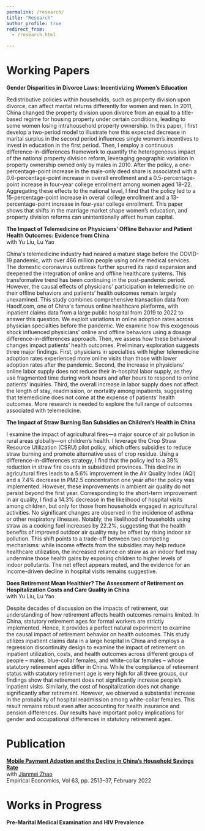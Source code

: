 ```yaml
---
permalink: /research/
title: "Research"
author_profile: true
redirect_from: 
  - /research.html

---
```


# Working Papers

**Gender Disparities in Divorce Laws: Incentivizing Women’s Education**

Redistributive policies within households, such as property division upon divorce, can affect marital returns differently for women and men. In 2011, China changed the property division upon divorce from an equal to a title-based regime for housing property under certain conditions, leading to some women losing intrahousehold property ownership. In this paper, I first develop a two-period model to illustrate how this expected decrease in marital surplus in the second period influences single women’s incentives to invest in education in the first period. Then, I employ a continuous difference-in-differences framework to quantify the heterogeneous impact of the national property division reform, leveraging geographic variation in property ownership owned only by males in 2010. After the policy, a one-percentage-point increase in the male-only deed share is associated with a 0.6-percentage-point increase in overall enrollment and a 0.5-percentage-point increase in four-year college enrollment among women aged 18–22. Aggregating these effects to the national level, I find that the policy led to a 15-percentage-point increase in overall college enrollment and a 13-percentage-point increase in four-year college enrollment. This paper shows that shifts in the marriage market shape women’s education, and property division reforms can unintentionally affect human capital.

**The Impact of Telemedicine on Physicians’ Offline Behavior and Patient Health Outcomes: Evidence from China**  
with Yu Liu, Lu Yao

China's telemedicine industry had neared a mature stage before the COVID-19 pandemic, with over 466 million people using online medical services. The domestic coronavirus outbreak further spurred its rapid expansion and deepened the integration of online and offline healthcare systems. This transformative trend has been continuing in the post-pandemic period. However, the causal effects of physicians' participation in telemedicine on their offline behaviors and patients’ health outcomes remain largely unexamined. This study combines comprehensive transaction data from Haodf.com, one of China's famous online healthcare platforms, with inpatient claims data from a large public hospital from 2019 to 2022 to answer this question. We exploit variations in online adoption rates across physician specialties before the pandemic. We examine how this exogenous shock influenced physicians' online and offline behaviors using a dosage difference-in-differences approach. Then, we assess how these behavioral changes impact patients’ health outcomes. Preliminary exploration suggests three major findings. First, physicians in specialties with higher telemedicine adoption rates experienced more online visits than those with lower adoption rates after the pandemic. Second, the increase in physicians’ online labor supply does not reduce their in-hospital labor supply, as they use fragmented time during work hours and after hours to respond to online patients’ inquiries. Third, the overall increase in labor supply does not affect the length of stay, readmission, or mortality among inpatients, suggesting that telemedicine does not come at the expense of patients’ health outcomes. More research is needed to explore the full range of outcomes associated with telemedicine.

**The Impact of Straw Burning Ban Subsidies on Children’s Health in China**

I examine the impact of agricultural fires—a major source of air pollution in rural areas globally—on children’s health. I leverage the Crop Straw Resource Utilization (CSRU) pilot policy, which offers subsidies to reduce straw burning and promote alternative uses of crop residue. Using a difference-in-differences strategy, I find that the policy led to a 39% reduction in straw fire counts in subsidized provinces. This decline in agricultural fires leads to a 5.6% improvement in the Air Quality Index (AQI) and a 7.4% decrease in PM2.5 concentration one year after the policy was implemented. However, these improvements in ambient air quality do not persist beyond the first year. Corresponding to the short-term improvement in air quality, I find a 14.3% decrease in the likelihood of hospital visits among children, but only for those from households engaged in agricultural activities. No significant changes are observed in the incidence of asthma or other respiratory illnesses. Notably, the likelihood of households using straw as a cooking fuel increases by 22.2%, suggesting that the health benefits of improved outdoor air quality may be offset by rising indoor air pollution. This shift points to a trade-off between two competing mechanisms: while income effects from the subsidies may help reduce healthcare utilization, the increased reliance on straw as an indoor fuel may undermine those health gains by exposing children to higher levels of indoor pollutants. The net effect appears muted, and the evidence for an income-driven decline in hospital visits remains suggestive.

**Does Retirement Mean Healthier? The Assessment of Retirement on Hospitalization Costs and Care Quality in China**  
with Yu Liu, Lu Yao

Despite decades of discussion on the impacts of retirement, our understanding of how retirement affects health outcomes remains limited. In China, statutory retirement ages for formal workers are strictly implemented. Hence, it provides a perfect natural experiment to examine the causal impact of retirement behavior on health outcomes. This study utilizes inpatient claims data in a large hospital in China and employs a regression discontinuity design to examine the impact of retirement on inpatient utilization, costs, and health outcomes across different groups of people – males, blue-collar females, and white-collar females – whose statutory retirement ages differ in China. While the compliance of retirement status with statutory retirement age is very high for all three groups, our findings show that retirement does not significantly increase people’s inpatient visits. Similarly, the cost of hospitalization does not change significantly after retirement. However, we observed a substantial increase in the probability of hospital readmission among white-collar females. This result remains robust even after accounting for health insurance and pension differences. Our results have important policy implications for gender and occupational differences in statutory retirement ages.

# Publication

**[Mobile Payment Adoption and the Decline in China’s Household Savings Rate](https://link.springer.com/article/10.1007/s00181-022-02212-w)**  
with [Jianmei Zhao](https://www.researchgate.net/profile/Jianmei-Zhao-2)  
Empirical Economics, Vol 63, pp. 2513–37, February 2022

# Works in Progress

**Pre-Marital Medical Examination and HIV Prevalence**














